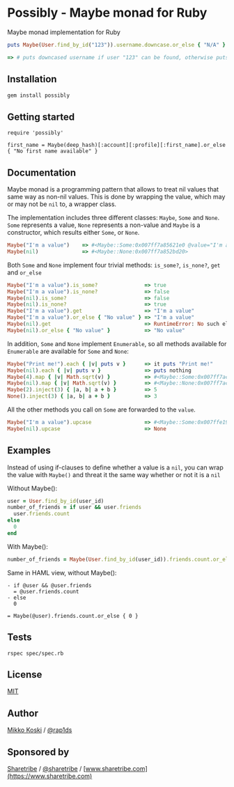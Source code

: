 # Possibly - Maybe monad for Ruby

Maybe monad implementation for Ruby

```ruby
puts Maybe(User.find_by_id("123")).username.downcase.or_else { "N/A" }

=> # puts downcased username if user "123" can be found, otherwise puts "N/A"
```

## Installation

```ruby
gem install possibly
```

## Getting started

```
require 'possibly'

first_name = Maybe(deep_hash)[:account][:profile][:first_name].or_else { "No first name available" }
```

## Documentation

Maybe monad is a programming pattern that allows to treat nil values that same way as non-nil values. This is done by wrapping the value, which may or may not be `nil` to, a wrapper class.

The implementation includes three different classes: `Maybe`, `Some` and `None`. `Some` represents a value, `None` represents a non-value and `Maybe` is a constructor, which results either `Some`, or `None`.

```ruby
Maybe("I'm a value")    => #<Maybe::Some:0x007ff7a85621e0 @value="I'm a value">
Maybe(nil)              => #<Maybe::None:0x007ff7a852bd20>
```

Both `Some` and `None` implement four trivial methods: `is_some?`, `is_none?`, `get` and `or_else`

```ruby
Maybe("I'm a value").is_some?               => true
Maybe("I'm a value").is_none?               => false
Maybe(nil).is_some?                         => false
Maybe(nil).is_none?                         => true
Maybe("I'm a value").get                    => "I'm a value"
Maybe("I'm a value").or_else { "No value" } => "I'm a value"
Maybe(nil).get                              => RuntimeError: No such element
Maybe(nil).or_else { "No value" }           => "No value"
```

In addition, `Some` and `None` implement `Enumerable`, so all methods available for `Enumerable` are available for `Some` and `None`:

```ruby
Maybe("Print me!").each { |v| puts v }      => it puts "Print me!"
Maybe(nil).each { |v| puts v }              => puts nothing
Maybe(4).map { |v| Math.sqrt(v) }           => #<Maybe::Some:0x007ff7ac8697b8 @value=2.0>
Maybe(nil).map { |v| Math.sqrt(v) }         => #<Maybe::None:0x007ff7ac809b10>
Maybe(2).inject(3) { |a, b| a + b }         => 5
None().inject(3) { |a, b| a + b }           => 3
```

All the other methods you call on `Some` are forwarded to the `value`.

```ruby
Maybe("I'm a value").upcase                 => #<Maybe::Some:0x007ffe198e6128 @value="I'M A VALUE">
Maybe(nil).upcase                           => None
```

## Examples

Instead of using if-clauses to define whether a value is a `nil`, you can wrap the value with `Maybe()` and threat it the same way whether or not it is a `nil`

Without Maybe():

```ruby
user = User.find_by_id(user_id)
number_of_friends = if user && user.friends
  user.friends.count
else
  0
end
```

With Maybe():

```ruby
number_of_friends = Maybe(User.find_by_id(user_id)).friends.count.or_else { 0 }
```

Same in HAML view, without Maybe():

```haml
- if @user && @user.friends
  = @user.friends.count
- else
  0
```

```haml
= Maybe(@user).friends.count.or_else { 0 }
```

## Tests

`rspec spec/spec.rb`

## License

[MIT](LICENSE)

## Author

[Mikko Koski](https://github.com/rap1ds) / [@rap1ds](http://twitter.com/rap1ds)

## Sponsored by

[Sharetribe](https://github.com/sharetribe) / [@sharetribe](http://twitter.com/sharetribe) / [www.sharetribe.com](https://www.sharetribe.com)
